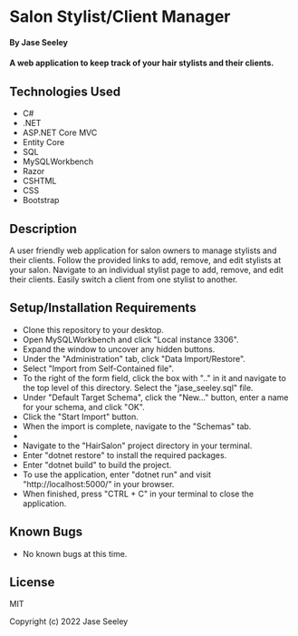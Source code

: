# Salon Stylist/Client Manager

#### By Jase Seeley

#### A web application to keep track of your hair stylists and their clients.

## Technologies Used
* C#
* .NET
* ASP.NET Core MVC
* Entity Core
* SQL
* MySQLWorkbench
* Razor
* CSHTML
* CSS
* Bootstrap

## Description

A user friendly web application for salon owners to manage stylists and their clients. Follow the provided links to add, remove, and edit stylists at your salon. Navigate to an individual stylist page to add, remove, and edit their clients. Easily switch a client from one stylist to another.

## Setup/Installation Requirements

* Clone this repository to your desktop.
* Open MySQLWorkbench and click "Local instance 3306".
* Expand the window to uncover any hidden buttons.
* Under the "Administration" tab, click "Data Import/Restore".
* Select "Import from Self-Contained file".
* To the right of the form field, click the box with ".." in it and navigate to the top level of this directory. Select the "jase_seeley.sql" file.
* Under "Default Target Schema", click the "New..." button, enter a name for your schema, and click "OK".
* Click the "Start Import" button.
* When the import is complete, navigate to the "Schemas" tab.
* 
* Navigate to the "HairSalon" project directory in your terminal.
* Enter "dotnet restore" to install the required packages.
* Enter "dotnet build" to build the project.
* To use the application, enter "dotnet run" and visit "http://localhost:5000/" in your browser.
* When finished, press "CTRL + C" in your terminal to close the application.

## Known Bugs

* No known bugs at this time.

## License

MIT

Copyright (c) 2022 Jase Seeley  
